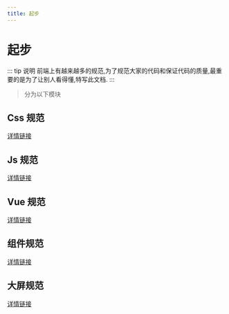 ```yaml
---
title: 起步
---
```


# 起步

::: tip 说明
前端上有越来越多的规范,为了规范大家的代码和保证代码的质量,最重要的是为了让别人看得懂,特写此文档.
:::

> 分为以下模块

## Css 规范

[详情链接](/css/)

## Js 规范

[详情链接](/js/)

## Vue 规范

[详情链接](/vue/)

## 组件规范

[详情链接](/element/)

## 大屏规范

[详情链接](/dataV/)
